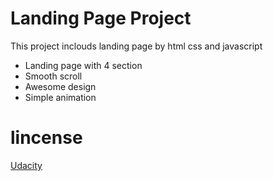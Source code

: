 # Landing Page Project

This project inclouds landing page by html css and javascript

* Landing page with 4 section 
* Smooth scroll
* Awesome design 
* Simple animation 








# lincense 

[Udacity](https://www.udacity.com/legal)

